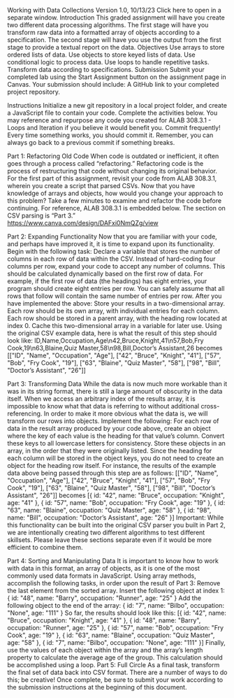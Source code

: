Working with Data Collections
Version 1.0, 10/13/23
Click here to open in a separate window.
Introduction
This graded assignment will have you create two different data processing algorithms. The first stage will have you transform raw data into a formatted array of objects according to a specification. The second stage will have you use the output from the first stage to provide a textual report on the data.
Objectives
Use arrays to store ordered lists of data.
Use objects to store keyed lists of data.
Use conditional logic to process data.
Use loops to handle repetitive tasks.
Transform data according to specifications.
Submission
Submit your completed lab using the Start Assignment button on the assignment page in Canvas.
Your submission should include:
A GitHub link to your completed project repository.


Instructions
Initialize a new git repository in a local project folder, and create a JavaScript file to contain your code. Complete the activities below. You may reference and repurpose any code you created for ALAB 308.3.1 - Loops and Iteration if you believe it would benefit you.
Commit frequently! Every time something works, you should commit it. Remember, you can always go back to a previous commit if something breaks.


Part 1: Refactoring Old Code
When code is outdated or inefficient, it often goes through a process called “refactoring.” Refactoring code is the process of restructuring that code without changing its original behavior.
For the first part of this assignment, revisit your code from ALAB 308.3.1, wherein you create a script that parsed CSVs. Now that you have knowledge of arrays and objects, how would you change your approach to this problem? Take a few minutes to examine and refactor the code before continuing.
For reference, ALAB 308.3.1 is embedded below. The section on CSV parsing is “Part 3.”
https://www.canva.com/design/DAFxi0NmQZg/view


Part 2: Expanding Functionality
Now that you are familiar with your code, and perhaps have improved it, it is time to expand upon its functionality.
Begin with the following task:
Declare a variable that stores the number of columns in each row of data within the CSV.
Instead of hard-coding four columns per row, expand your code to accept any number of columns. This should be calculated dynamically based on the first row of data.
For example, if the first row of data (the headings) has eight entries, your program should create eight entries per row. You can safely assume that all rows that follow will contain the same number of entries per row.
After you have implemented the above:
Store your results in a two-dimensional array.
Each row should be its own array, with individual entries for each column.
Each row should be stored in a parent array, with the heading row located at index 0.
Cache this two-dimensional array in a variable for later use.
Using the original CSV example data, here is what the result of this step should look like:
ID,Name,Occupation,Age\n42,Bruce,Knight,41\n57,Bob,Fry Cook,19\n63,Blaine,Quiz Master,58\n98,Bill,Doctor’s Assistant,26
becomes
[["ID", "Name", "Occupation", "Age"],
 ["42", "Bruce", "Knight", "41"],
 ["57", "Bob", "Fry Cook", "19"],
 ["63", "Blaine", "Quiz Master", "58"],
 ["98", "Bill", "Doctor’s Assistant", "26"]]


Part 3: Transforming Data
While the data is now much more workable than it was in its string format, there is still a large amount of obscurity in the data itself. When we access an arbitrary index of the results array, it is impossible to know what that data is referring to without additional cross-referencing.
In order to make it more obvious what the data is, we will transform our rows into objects.
Implement the following:
For each row of data in the result array produced by your code above, create an object where the key of each value is the heading for that value’s column.
Convert these keys to all lowercase letters for consistency.
Store these objects in an array, in the order that they were originally listed.
Since the heading for each column will be stored in the object keys, you do not need to create an object for the heading row itself.
For instance, the results of the example data above being passed through this step are as follows:
[["ID", "Name", "Occupation", "Age"],
 ["42", "Bruce", "Knight", "41"],
 ["57", "Bob", "Fry Cook", "19"],
 ["63", "Blaine", "Quiz Master", "58"],
 ["98", "Bill", "Doctor’s Assistant", "26"]]
becomes
[{ id: "42", name: "Bruce", occupation: "Knight", age: "41" },
 { id: "57", name: "Bob", occupation: "Fry Cook", age: "19" },
 { id: "63", name: "Blaine", occupation: "Quiz Master", age: "58" },
 { id: "98", name: "Bill", occupation: "Doctor’s Assistant", age: "26" }]
Important: While this functionality can be built into the original CSV parser you built in Part 2, we are intentionally creating two different algorithms to test different skillsets. Please leave these sections separate even if it would be more efficient to combine them.




Part 4: Sorting and Manipulating Data
It is important to know how to work with data in this format, an array of objects, as it is one of the most commonly used data formats in JavaScript.
Using array methods, accomplish the following tasks, in order upon the result of Part 3:
Remove the last element from the sorted array.
Insert the following object at index 1:
{ id: "48", name: "Barry", occupation: "Runner", age: "25" }
Add the following object to the end of the array:
{ id: "7", name: "Bilbo", occupation: "None", age: "111" }
So far, the results should look like this:
[{ id: "42", name: "Bruce", occupation: "Knight", age: "41" },
 { id: "48", name: "Barry", occupation: "Runner", age: "25" },
 { id: "57", name: "Bob", occupation: "Fry Cook", age: "19" },
 { id: "63", name: "Blaine", occupation: "Quiz Master", age: "58" },
 { id: "7", name: "Bilbo", occupation: "None", age: "111" }]
Finally, use the values of each object within the array and the array’s length property to calculate the average age of the group. This calculation should be accomplished using a loop.
Part 5: Full Circle
As a final task, transform the final set of data back into CSV format.
There are a number of ways to do this; be creative!
Once complete, be sure to submit your work according to the submission instructions at the beginning of this document.